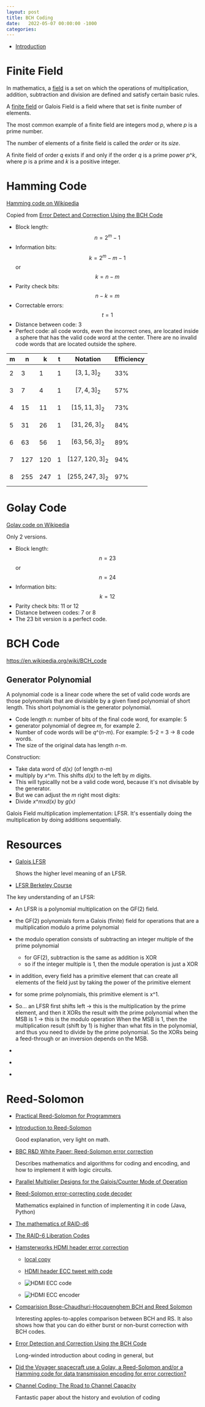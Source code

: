 ```yaml
---
layout: post
title: BCH Coding
date:   2022-05-07 00:00:00 -1000
categories:
---
```


<script type="text/x-mathjax-config">
  MathJax.Hub.Config({
    jax: ["input/TeX", "output/HTML-CSS"],
    tex2jax: {
      inlineMath: [ ['$', '$'], ["\\(", "\\)"] ],
      displayMath: [ ['$$', '$$'], ["\\[", "\\]"] ],
      processEscapes: true,
      skipTags: ['script', 'noscript', 'style', 'textarea', 'pre', 'code']
    }
    //,
    //displayAlign: "left",
    //displayIndent: "2em"
  });
</script>
<script src="https://cdnjs.cloudflare.com/ajax/libs/mathjax/2.7.1/MathJax.js?config=TeX-AMS_HTML" type="text/javascript"></script>

* [Introduction](#introduction)

# Finite Field

In mathematics, a [field](https://en.wikipedia.org/wiki/Field_(mathematics)) is a set on which the operations of 
multiplication, addition, subtraction and division are defined and satisfy certain basic rules.

A [finite field](https://en.wikipedia.org/wiki/Finite_field) or Galois Field is a field where that set is finite number of elements. 

The most common example of a finite field are integers mod *p*, where *p* is a prime number.

The number of elements of a finite field is called the *order* or its *size*.

A finite field of order *q* exists if and only if the order *q* is a prime power *p*^*k*, where *p* is a prime and *k* is a positive integer.

# Hamming Code

[Hamming code on Wikipedia](https://en.wikipedia.org/wiki/Hamming_code)

Copied from [Error Detect and Correction Using the BCH Code](https://aqdi.com/wordpress/wp-content/uploads/2015/12/bch.pdf)

* Block length: $$n=2^m-1$$
* Information bits: $$k=2^m-m-1$$ or $$k=n-m$$
* Parity check bits: $$n-k=m$$
* Correctable errors: $$t=1$$
* Distance between code: 3
* Perfect code: all code words, even the incorrect ones, are located inside a sphere that
  has the valid code word at the center. There are no invalid code words that are located
  outside the sphere. 



| **m** | **n** | **k** | **t** | **Notation**      | **Efficiency** |
|-------|-------|-------|-------|-------------------|----------------|
| 2     | 3     | 1     | 1     | $$[3,1,3]_2$$     | 33%            |
| 3     | 7     | 4     | 1     | $$[7,4,3]_2$$     | 57%            |
| 4     | 15    | 11    | 1     | $$[15,11,3]_2$$   | 73%            |
| 5     | 31    | 26    | 1     | $$[31,26,3]_2$$   | 84%            |
| 6     | 63    | 56    | 1     | $$[63,56,3]_2$$   | 89%            |
| 7     | 127   | 120   | 1     | $$[127,120,3]_2$$ | 94%            |
| 8     | 255   | 247   | 1     | $$[255,247,3]_2$$ | 97%            |

# Golay Code

[Golay code on Wikipedia](https://en.wikipedia.org/wiki/Binary_Golay_code)

Only 2 versions.

* Block length: $$n=23$$ or $$n=24$$
* Information bits: $$k=12$$
* Parity check bits: 11 or 12
* Distance between codes: 7 or 8
* The 23 bit version is a perfect code.


# BCH Code

https://en.wikipedia.org/wiki/BCH_code


## Generator Polynomial

A polynomial code is a linear code where the set of valid code words are those polynomials that are divisiable by a
given fixed polynomial of short length. This short polynomial is the generator polynomial.

* Code length *n*: number of bits of the final code word, for example: 5
* generator polynomial of degree *m*, for example 2.
* Number of code words will be *q*^(*n*-*m*). For example: 5-2 = 3 -> 8 code words.
* The size of the original data has length *n*-*m*.

Construction:

* Take data word of *d(x)* (of length *n*-*m*)
* multiply by *x*^*m*. This shifts *d(x)* to the left by *m* digits.
* This will typicallly not be a valid code word, because it's not divisable by the generator.
* But we can adjust the *m* right most digits:
* Divide *x*^*m*x*d(x)* by *g(x)*

Galois Field multiplication implementation: LFSR. It's essentially doing the multiplication by doing
additions sequentially.


# Resources

* [Galois LFSR](https://www.nayuki.io/page/galois-linear-feedback-shift-register)

    Shows the higher level meaning of an LFSR.


* [LFSR Berkeley Course](http://inst.eecs.berkeley.edu/~cs150/sp03/handouts/15/LectureA/lec27-6up)


The key understanding of an LFSR: 

* An LFSR is a polynomial multiplication on the GF(2) field.
* the GF(2) polynomials form a Galois (finite) field for operations that are a multiplication modulo a prime polynomial
* the modulo operation consists of subtracting an integer multiple of the prime polynomial
  * for GF(2), subtraction is the same as addition is XOR
  * so if the integer multiple is 1, then the module operation is just a XOR
* in addition, every field has a primitive element that can create all elements of the field just by taking the power of the
  primitive element
* for some prime polynomials, this primitive element is x^1.
* So... an LFSR first shifts left -> this is the multiplication by the prime element, 
  and then it XORs the result with the prime polynomial when the MSB is 1 -> this is the modulo operation
    When the MSB is 1, then the multiplication result (shift by 1) is higher than what fits in the polynomial, and thus
    you need to divide by the prime polynomial. So the XORs being a feed-through or an inversion depends on the MSB.




* [](https://www.embeddedrelated.com/showarticle/1065.php)
* [](https://www.embeddedrelated.com/showarticle/1070.php)
* [](https://www.embeddedrelated.com/showarticle/1086.php)

# Reed-Solomon

* [Practical Reed-Solomon for Programmers](https://berthub.eu/articles/posts/reed-solomon-for-programmers/)
* [Introduction to Reed-Solomon](https://innovation.vivint.com/introduction-to-reed-solomon-bc264d0794f8)

    Good explanation, very light on math.

* [BBC R&D White Paper: Reed-Solomon error correction](https://downloads.bbc.co.uk/rd/pubs/whp/whp-pdf-files/WHP031.pdf)

    Describes mathematics and algorithms for coding and encoding, and how to implement it with logic
    circuits.

* [Parallel Multiplier Designs for the Galois/Counter Mode of Operation](https://uwspace.uwaterloo.ca/bitstream/handle/10012/3789/Final%20Thesis%20-%20Pujan%20Patel.pdf?sequence=1)

* [Reed-Solomon error-correcting code decoder](https://www.nayuki.io/page/reed-solomon-error-correcting-code-decoder)

    Mathematics explained in function of implementing it in code (Java, Python)

* [The mathematics of RAID-d6](https://mirrors.edge.kernel.org/pub/linux/kernel/people/hpa/raid6.pdf)
* [The RAID-6 Liberation Codes](https://www.usenix.org/legacy/event/fast08/tech/full_papers/plank/plank_html/index.html) 

* [Hamsterworks HDMI header error correction](https://web.archive.org/web/20191021164243/http://hamsterworks.co.nz/mediawiki/index.php/HDMI_header_error_correction)

    * [local copy](/assets/bch/HDMI_header_correction_Hamsterworks.html)

    * [HDMI header ECC tweet with code](https://twitter.com/field_hamster/status/1010141225121267713)
    * ![HDMI ECC code](/assets/bch/hdmi_ECC.jpg)
    * ![HDMI ECC encoder](/assets/bch/HDMI_BCC_encoder.png)

* [Comparision Bose-Chaudhuri-Hocquenghem BCH and Reed Solomon](https://www.itu.int/wftp3/av-arch/video-site/h261/H261_Specialists_Group/Contributions/476.pdf)

    Interesting apples-to-apples comparison between BCH and RS. It also shows how that
    you can do either burst or non-burst correction with BCH codes.

* [Error Detection and Correction Using the BCH Code](https://aqdi.com/wordpress/wp-content/uploads/2015/12/bch.pdf)

    Long-winded introduction about coding in general, but 

* [Did the Voyager spacecraft use a Golay, a Reed-Solomon and/or a Hamming code for data transmission encoding for error correction?](https://space.stackexchange.com/questions/54055/did-the-voyager-spacecraft-use-a-golay-a-reed-solomon-and-or-a-hamming-code-for)

* [Channel Coding: The Road to Channel Capacity](https://arxiv.org/abs/cs/0611112)

    Fantastic paper about the history and evolution of coding
